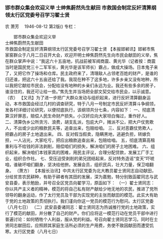 ### 邯市群众集会欢迎义举  士绅焦蔚然先生献田  市救国会制定反奸清算纲领太行区党委号召学习翟士贤
农  萧芳　
1946-08-12
第2版()
专栏：

　　邯市群众集会欢迎义举            
    士绅焦蔚然先生献田            
    市救国会制定反奸清算纲领太行区党委号召学习翟士贤
    【本报邯郸讯】邯郸市焦家窑群众于八月二日召开大会，欢迎开明士绅焦蔚然先生向市民会献田的义举，焦在群众掌声中说：“我这六十五亩地，抗战前被军阀商震、黄光华（记者按：商震当时是国民党三十二军军长，黄光华是该军师长）霸占，做成大操场。日本鬼子来了，又把它作了操场和仓库。民主政府来了，清理敌人占领老百姓的财产，是谁的归还谁，把这六十五亩还给了我。我现在种不了这多地，许多乡亲又没有地种，所以我把它献给市民会，分配给没有地种的乡亲们永远为业。我还有些多余的房子，谁没住的，我还可让给一些。”焦先生并当场把全部文契交给市民会，以示诚意。  （农）
    【又讯】为了进一步把广大群众发动与组织起来，进行反奸清算翻身运动，本市救国会经过几村的调查研究，特于八月一号制定市民反奸清算斗争纲领，发各村详细讨论研究，以便彻底执行，该纲领共分七条，内容如下：
    一、彻底清算汉奸罪恶，赔偿人民生命财产损失。小汉奸应向大家坦白悔过，重作好人。
    二、清算伪乡公所贪污、浪费，胡支乱派，包庇大户，摊派不公，把大户仗势欺人，不出或少出的粮款民夫等，追查出来，包赔给咱。
    三、反对恶霸仗势欺人，把霸占的房子土地退出来。
    四、反对假当假卖，隐瞒黑地，逃避负担，转嫁负担，一人沾光，大家吃亏，把应出粮款追查出来，包赔给咱。
    五，彻底清算高租重利与不给钱的非法剥削，赔偿咱们的损失，解决咱们的房子土地困难。
    六、组织起来，解决咱们本钱家具的困难，用民主评议，合理分配贷款，发展工厂手工业，组织合作社。
    七、受压迫受剥削的弟兄团结起来，反对特务造谣“变天”吓唬咱，谁破坏咱们翻身，坚决给他拚。发展会员，组织民兵，壮大力量，保卫咱翻身。  （萧方）
    【本报长治讯】中共太行区党委为北大教员翟士贤同志自动献田，分给贫苦农民耕种，有助于耕者有其田的发展，深为嘉勉，特分别致函翟同志与武安县委，表示勉励，并号召全区党员向翟学习，原函如下：
    （一）翟士贤同志：你以共产主义者的精神，模范的将自己私有财产献给少地无地的农民，推进了党所领导的翻身运动，作了太行党员及干部为实现党的主张而献田的模范。此实大有助于党的土地政策的贯彻执行。我们谨向你这一党员的模范行为慰问。太行区党委（八月七日）
    （二）武安县委诸同志：翟士贤同志为热诚推行党的土地政策，实行了模范的献田，并分散了自己的财产。你们应将这一模范行动在党员干部中进行普遍讨论：如何牺牲个人利益，服从党的利益。号召向翟士贤同志学习。同时在士贤同志献田后，应照顾其家庭生活所必须的生产用费，务使不致因献田而遭受饥寒。太行区党委（八月七日）
